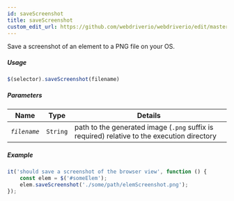 ```yaml
---
id: saveScreenshot
title: saveScreenshot
custom_edit_url: https://github.com/webdriverio/webdriverio/edit/master/packages/webdriverio/src/commands/element/saveScreenshot.js
---
```


Save a screenshot of an element to a PNG file on your OS.

##### Usage

```js
$(selector).saveScreenshot(filename)
```

##### Parameters

| Name | Type | Details |
| ---- | ---- | ------- |
| <code><var>filename</var></code> | <code>String</code> | path to the generated image (`.png` suffix is required) relative to the execution directory |

##### Example

```js saveScreenshot.js
it('should save a screenshot of the browser view', function () {
    const elem = $('#someElem');
    elem.saveScreenshot('./some/path/elemScreenshot.png');
});
```

